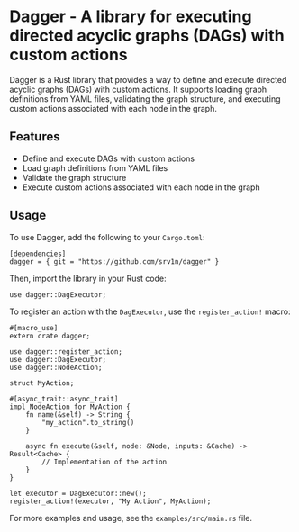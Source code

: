 # Dagger - A library for executing directed acyclic graphs (DAGs) with custom actions

Dagger is a Rust library that provides a way to define and execute directed acyclic graphs (DAGs) with custom actions. It supports loading graph definitions from YAML files, validating the graph structure, and executing custom actions associated with each node in the graph.

## Features

* Define and execute DAGs with custom actions
* Load graph definitions from YAML files
* Validate the graph structure
* Execute custom actions associated with each node in the graph

## Usage

To use Dagger, add the following to your `Cargo.toml`:
```
[dependencies]
dagger = { git = "https://github.com/srv1n/dagger" }
```
Then, import the library in your Rust code:
```
use dagger::DagExecutor;
```
To register an action with the `DagExecutor`, use the `register_action!` macro:
```
#[macro_use]
extern crate dagger;

use dagger::register_action;
use dagger::DagExecutor;
use dagger::NodeAction;

struct MyAction;

#[async_trait::async_trait]
impl NodeAction for MyAction {
    fn name(&self) -> String {
        "my_action".to_string()
    }

    async fn execute(&self, node: &Node, inputs: &Cache) -> Result<Cache> {
        // Implementation of the action
    }
}

let executor = DagExecutor::new();
register_action!(executor, "My Action", MyAction);
```
For more examples and usage, see the `examples/src/main.rs` file.
